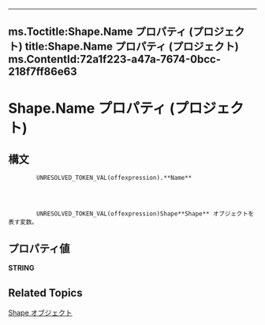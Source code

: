 
---
ms.Toctitle:Shape.Name プロパティ (プロジェクト)
title:Shape.Name プロパティ (プロジェクト)
ms.ContentId:72a1f223-a47a-7674-0bcc-218f7ff86e63
---
# Shape.Name プロパティ (プロジェクト)





## 構文

            UNRESOLVED_TOKEN_VAL(offexpression).**Name**




            UNRESOLVED_TOKEN_VAL(offexpression)Shape**Shape** オブジェクトを表す変数。



## プロパティ値
**STRING**



## Related Topics

[Shape オブジェクト](d2b32bcd-5595-a4a7-9772-feb25fd0103a.md)




